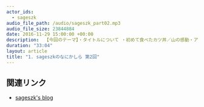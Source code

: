 ```yaml
---
actor_ids: 
  - sageszk
audio_file_path: /audio/sageszk_part02.mp3
audio_file_size: 23844884
date: 2016-11-29 15:00:00 +00:00
description:  【今回のテーマ】・タイトルについて ・初めて食べたカツ丼／山の感動・アイドルアニメについて少し語る
duration: "33:04"
layout: article
title: "1. sageszkのなにかしら 第2回"
---
```


## 関連リンク

- [sageszk's blog](http://sageszk.hatenablog.com/entry/2016/11/29/150000)
